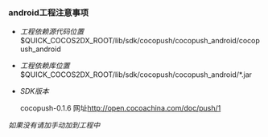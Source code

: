 
### android工程注意事项 ###

* *工程依赖源代码位置*
$QUICK_COCOS2DX_ROOT/lib/sdk/cocopush/cocopush_android/cocopush_android

* *工程依赖库位置*
$QUICK_COCOS2DX_ROOT/lib/sdk/cocopush/cocopush_android/*.jar

* *SDK版本*

	cocopush-0.1.6 网址<http://open.cocoachina.com/doc/push/1>

*如果没有请加手动加到工程中*
